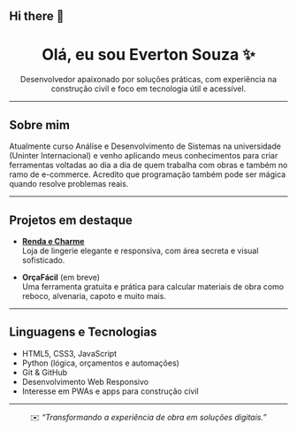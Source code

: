 ## Hi there 👋
<h1 align="center">Olá, eu sou Everton Souza ✨</h1>

<p align="center">
  Desenvolvedor apaixonado por soluções práticas, com experiência na construção civil e foco em tecnologia útil e acessível.
</p>

---

## Sobre mim

Atualmente curso Análise e Desenvolvimento de Sistemas na universidade (Uninter Internacional) e venho aplicando meus conhecimentos para criar ferramentas voltadas ao dia a dia de quem trabalha com obras e também no ramo de e-commerce. Acredito que programação também pode ser mágica quando resolve problemas reais.

---

## Projetos em destaque

- **[Renda e Charme](https://devevertonsouza.github.io/Renda-e-Charme)**  
  Loja de lingerie elegante e responsiva, com área secreta e visual sofisticado.

- **OrçaFácil** (em breve)  
  Uma ferramenta gratuita e prática para calcular materiais de obra como reboco, alvenaria, capoto e muito mais.

---

## Linguagens e Tecnologias

- HTML5, CSS3, JavaScript
- Python (lógica, orçamentos e automações)
- Git & GitHub
- Desenvolvimento Web Responsivo
- Interesse em PWAs e apps para construção civil

---

<p align="center">
  ✉️ <em>“Transformando a experiência de obra em soluções digitais.”</em>
</p>
<!--

